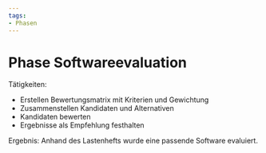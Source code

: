```yaml
---
tags:
- Phasen
---
```

# Phase Softwareevaluation

Tätigkeiten:

* Erstellen Bewertungsmatrix mit Kriterien und Gewichtung
* Zusammenstellen Kandidaten und Alternativen
* Kandidaten bewerten
* Ergebnisse als Empfehlung festhalten

Ergebnis: Anhand des Lastenhefts wurde eine passende Software evaluiert.